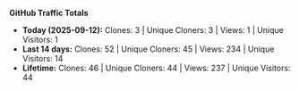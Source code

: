 
**GitHub Traffic Totals**

- **Today (2025-09-12):** Clones: 3 | Unique Cloners: 3 | Views: 1 | Unique Visitors: 1
- **Last 14 days:** Clones: 52 | Unique Cloners: 45 | Views: 234 | Unique Visitors: 14
- **Lifetime:** Clones: 46 | Unique Cloners: 44 | Views: 237 | Unique Visitors: 44
